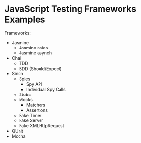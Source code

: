 # JavaScript Testing Frameworks Examples #

Frameworks:

- Jasmine
    - Jasmine spies
    - Jasmine asynch
- Chai
    - TDD
    - BDD (Should/Expect)
- Sinon
    - Spies
        - Spy API
        - Individual Spy Calls
    - Stubs
    - Mocks
        - Matchers
        - Assertions
    - Fake Timer
    - Fake Server
    - Fake XMLHttpRequest
- QUnit
- Mocha